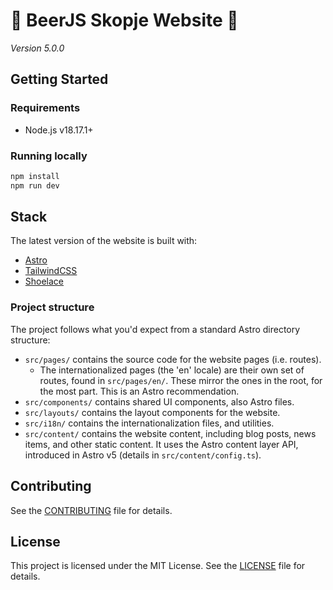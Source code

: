 # 🍻 BeerJS Skopje Website 🍻

_Version 5.0.0_

## Getting Started

### Requirements

- Node.js v18.17.1+

### Running locally

```bash
npm install
npm run dev
```

## Stack

The latest version of the website is built with:

- [Astro](https://astro.build/)
- [TailwindCSS](https://tailwindcss.com/)
- [Shoelace](https://shoelace.style/)

### Project structure

The project follows what you'd expect from a standard Astro directory structure:

- `src/pages/` contains the source code for the website pages (i.e. routes).
  - The internationalized pages (the 'en' locale) are their own set of routes, found in `src/pages/en/`. These mirror the ones in the root, for the most part. This is an Astro recommendation.
- `src/components/` contains shared UI components, also Astro files.
- `src/layouts/` contains the layout components for the website.
- `src/i18n/` contains the internationalization files, and utilities.
- `src/content/` contains the website content, including blog posts, news items, and other static content. It uses the Astro content layer API, introduced in Astro v5 (details in `src/content/config.ts`).

## Contributing

See the [CONTRIBUTING](CONTRIBUTING.md) file for details.

## License

This project is licensed under the MIT License. See the [LICENSE](LICENSE) file for details.
